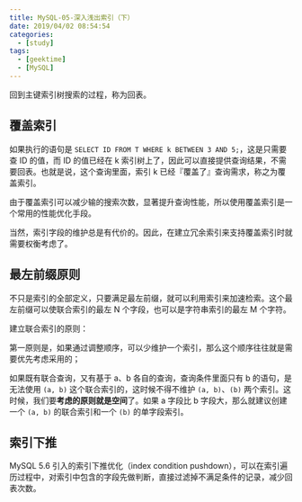 ```yaml
---
title: MySQL-05-深入浅出索引（下）
date: 2019/04/02 08:54:54
categories: 
  - [study]
tags: 
  - [geektime]
  - [MySQL]
---
```


回到主键索引树搜索的过程，称为回表。

<!-- more -->

## 覆盖索引

如果执行的语句是 `SELECT ID FROM T WHERE k BETWEEN 3 AND 5;`，这是只需要查 ID 的值，而 ID 的值已经在 k 索引树上了，因此可以直接提供查询结果，不需要回表。也就是说，这个查询里面，索引 k 已经『覆盖了』查询需求，称之为覆盖索引。

由于覆盖索引可以减少输的搜索次数，显著提升查询性能，所以使用覆盖索引是一个常用的性能优化手段。

当然，索引字段的维护总是有代价的。因此，在建立冗余索引来支持覆盖索引时就需要权衡考虑了。

## 最左前缀原则

不只是索引的全部定义，只要满足最左前缀，就可以利用索引来加速检索。这个最左前缀可以使联合索引的最左 N 个字段，也可以是字符串索引的最左 M 个字符。

建立联合索引的原则：

第一原则是，如果通过调整顺序，可以少维护一个索引，那么这个顺序往往就是需要优先考虑采用的；

如果既有联合查询，又有基于 a、b 各自的查询，查询条件里面只有 b 的语句，是无法使用 `(a, b)` 这个联合索引的，这时候不得不维护 `(a, b)`、`(b)` 两个索引。这时候，我们要**考虑的原则就是空间**了。如果 a 字段比 b 字段大，那么就建议创建一个 `(a, b)` 的联合索引和一个 `(b)` 的单字段索引。

## 索引下推

MySQL 5.6 引入的索引下推优化（index condition pushdown），可以在索引遍历过程中，对索引中包含的字段先做判断，直接过滤掉不满足条件的记录，减少回表次数。


